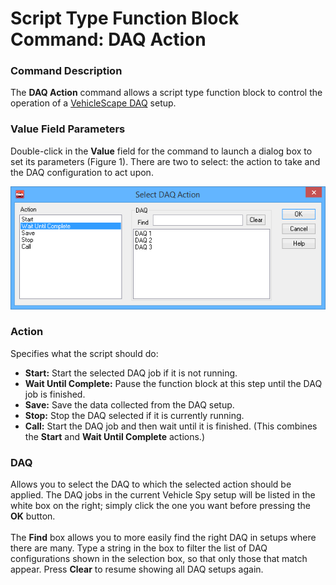 # Script Type Function Block Command: DAQ Action

### Command Description

The **DAQ Action** command allows a script type function block to control the operation of a [VehicleScape DAQ](../../../../main-menu-measurement/vehiclescape-daq/) setup.

### Value Field Parameters

Double-click in the **Value** field for the command to launch a dialog box to set its parameters (Figure 1). There are two to select: the action to take and the DAQ configuration to act upon.

![Figure 1: Parameter dialog box for the DAQ Action function block script command.](../../../../../.gitbook/assets/spyFBDAQAction.gif)

### Action

Specifies what the script should do:

* **Start:** Start the selected DAQ job if it is not running.
* **Wait Until Complete:** Pause the function block at this step until the DAQ job is finished.
* **Save:** Save the data collected from the DAQ setup.
* **Stop:** Stop the DAQ selected if it is currently running.
* **Call:** Start the DAQ job and then wait until it is finished. (This combines the **Start** and **Wait Until Complete** actions.)

### DAQ

Allows you to select the DAQ to which the selected action should be applied. The DAQ jobs in the current Vehicle Spy setup will be listed in the white box on the right; simply click the one you want before pressing the **OK** button.\
\
The **Find** box allows you to more easily find the right DAQ in setups where there are many. Type a string in the box to filter the list of DAQ configurations shown in the selection box, so that only those that match appear. Press **Clear** to resume showing all DAQ setups again.
